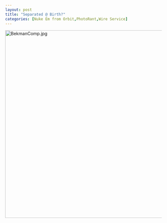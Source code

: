 ```yaml
---
layout: post
title: "Separated @ Birth?"
categories: [Nuke Em from Orbit,PhotoRant,Wire Service]
---
```

<img alt="BekmanComp.jpg" src="http://www.botzilla.com/blog/pix2007/BekmanComp.jpg" width="807" height="606" border="0" />


